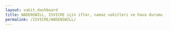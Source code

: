 ```yaml
---
layout: vakit_dashboard
title: WADENSWILL, ISVICRE için iftar, namaz vakitleri ve hava durumu - ilçe/eyalet seç
permalink: /ISVICRE/WADENSWILL/
---
```


<script type="text/javascript">
  var GLOBAL_COUNTRY = 'ISVICRE';
  var GLOBAL_CITY = 'WADENSWILL';
  var GLOBAL_STATE = '';
  var lat = 72;
  var lon = 21;
</script>

